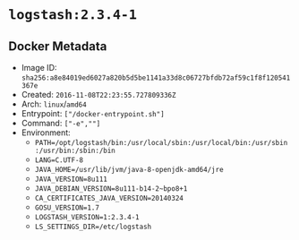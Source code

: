 # `logstash:2.3.4-1`

## Docker Metadata

- Image ID: `sha256:a8e84019ed6027a820b5d5be1141a33d8c06727bfdb72af59c1f8f120541367e`
- Created: `2016-11-08T22:23:55.727809336Z`
- Arch: `linux`/`amd64`
- Entrypoint: `["/docker-entrypoint.sh"]`
- Command: `["-e",""]`
- Environment:
  - `PATH=/opt/logstash/bin:/usr/local/sbin:/usr/local/bin:/usr/sbin:/usr/bin:/sbin:/bin`
  - `LANG=C.UTF-8`
  - `JAVA_HOME=/usr/lib/jvm/java-8-openjdk-amd64/jre`
  - `JAVA_VERSION=8u111`
  - `JAVA_DEBIAN_VERSION=8u111-b14-2~bpo8+1`
  - `CA_CERTIFICATES_JAVA_VERSION=20140324`
  - `GOSU_VERSION=1.7`
  - `LOGSTASH_VERSION=1:2.3.4-1`
  - `LS_SETTINGS_DIR=/etc/logstash`
